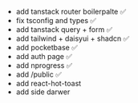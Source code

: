 - add tanstack router boilerpalte ✅
- fix tsconfig and types ✅
- add tanstack query + form ✅
- add tailwind + daisyui + shadcn ✅
- add pocketbase ✅
- add auth page ✅
- add nprogress ✅
- add /public ✅
- add react-hot-toast
- add side darwer
